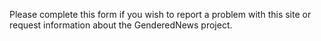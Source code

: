 Please complete this form if you wish to report a problem with this site or request information about the GenderedNews project.
